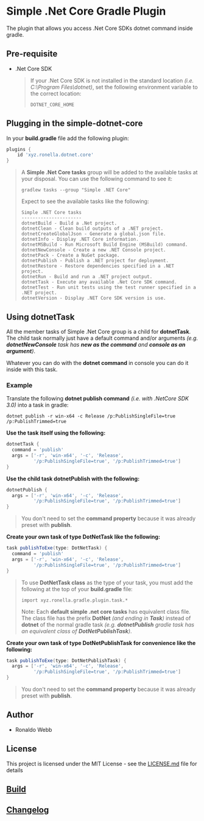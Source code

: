 # Simple .Net Core Gradle Plugin

The plugin that allows you access .Net Core SDKs dotnet command inside gradle.

## Pre-requisite

* .Net Core SDK

  > If your .Net Core SDK is not installed in the standard location *(i.e. C:\Program Files\dotnet)*, set the following environment variable to the correct location:
  >
  > ```
  > DOTNET_CORE_HOME
  > ```

## Plugging in the simple-dotnet-core

In your **build.gradle** file add the following plugin:

```groovy
plugins {
    id 'xyz.ronella.dotnet.core'
}
```

> A **Simple .Net Core tasks** group will be added to the available tasks at your disposal. You can use the following command to see it:
>
> ```
> gradlew tasks --group "Simple .NET Core"
> ```
>
> Expect to see the available tasks like the following:
>
> ```
> Simple .NET Core tasks
> ----------------------
> dotnetBuild - Build a .Net project.
> dotnetClean - Clean build outputs of a .NET project.
> dotnetCreateGlobalJson - Generate a global.json file.
> dotnetInfo - Display .NET Core information.
> dotnetMSBuild - Run Microsoft Build Engine (MSBuild) command.
> dotnetNewConsole - Create a new .NET Console project.
> dotnetPack - Create a NuGet package.
> dotnetPublish - Publish a .NET project for deployment.
> dotnetRestore - Restore dependencies specified in a .NET project.
> dotnetRun - Build and run a .NET project output.
> dotnetTask - Execute any available .Net Core SDK command.
> dotnetTest - Run unit tests using the test runner specified in a .NET project.
> dotnetVersion - Display .NET Core SDK version is use.
> ```

## Using dotnetTask

All the member tasks of Simple .Net Core group is a child for **dotnetTask**. The child task normally just have a default command and/or arguments *(e.g. **dotnetNewConsole** task has **new as the command** and **console as an argument**)*. 

Whatever you can do with the **dotnet command** in console you can do it inside with this task. 

### Example

Translate the following **dotnet publish command** *(i.e. with .NetCore SDK 3.0)* into a task in gradle:

```
dotnet publish -r win-x64 -c Release /p:PublishSingleFile=true /p:PublishTrimmed=true
```

**Use the task itself using the following:**

```groovy
dotnetTask {
  command = 'publish'
  args = ['-r', 'win-x64', '-c', 'Release', 
          '/p:PublishSingleFile=true', '/p:PublishTrimmed=true']
}
```

**Use the child task dotnetPublish with the following:**

```groovy
dotnetPublish {
  args = ['-r', 'win-x64', '-c', 'Release', 
          '/p:PublishSingleFile=true', '/p:PublishTrimmed=true']
}
```

> You don't need to set the **command property** because it was already preset with **publish**.

**Create your own task of type DotNetTask like the following:**

```groovy
task publishToExe(type: DotNetTask) {
  command = 'publish'
  args = ['-r', 'win-x64', '-c', 'Release', 
          '/p:PublishSingleFile=true', '/p:PublishTrimmed=true']
}
```

> To use **DotNetTask class** as the type of your task, you must add the following at the top of your **build.gradle** file:
>
> ```
> import xyz.ronella.gradle.plugin.task.*
> ```
>
> Note: Each **default simple .net core tasks** has equivalent class file. The class file has the prefix **DotNet** *(and ending in **Task**)* instead of **dotnet** of the normal gradle task *(e.g. **dotnetPublish** gradle task has an equivalent class of **DotNetPublishTask**)*.

**Create your own task of type DotNetPublishTask for convenience like the following:**

``` groovy
task publishToExe(type: DotNetPublishTask) {
  args = ['-r', 'win-x64', '-c', 'Release', 
          '/p:PublishSingleFile=true', '/p:PublishTrimmed=true']
}
```

> You don't need to set the **command property** because it was already preset with **publish**.
>

## Author

* Ronaldo Webb

## License

This project is licensed under the MIT License - see the [LICENSE.md](LICENSE.md) file for details

## [Build](BUILD.md)

## [Changelog](CHANGELOG.md)

